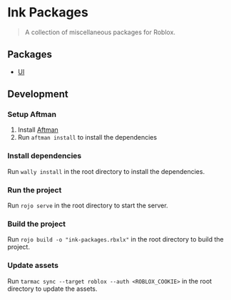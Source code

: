 # Ink Packages

> A collection of miscellaneous packages for Roblox.

## Packages

- [UI](./src/shared/Packages/UI)

## Development

### Setup Aftman

1. Install [Aftman](https://github.com/LPGhatguy/aftman)
2. Run `aftman install` to install the dependencies

### Install dependencies

Run `wally install` in the root directory to install the dependencies.

### Run the project

Run `rojo serve` in the root directory to start the server.

### Build the project

Run `rojo build -o "ink-packages.rbxlx"` in the root directory to build the project.

### Update assets

Run `tarmac sync --target roblox --auth <ROBLOX_COOKIE>` in the root directory to update the assets.
